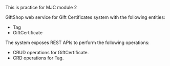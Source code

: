 This is practice for MJC module 2

GiftShop web service for Gift Certificates system with the following entities:
* Tag
* GiftCertificate

The system exposes REST APIs to perform the following operations:
* CRUD operations for GiftCertificate.
* CRD operations for Tag.